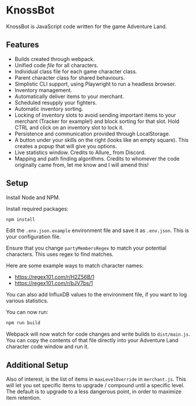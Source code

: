 # KnossBot

KnossBot is JavaScript code written for the game Adventure Land.

## Features

* Builds created through webpack.
* Unified code *file* for all characters.
* Individual class file for each game character class.
* Parent character class for shared behaviours.
* Simplistic CLI support, using Playwright to run a headless browser.
* Inventory management.
 * Automatically deliver items to your merchant.
 * Scheduled resupply your fighters.
 * Automatic inventory sorting.
 * Locking of inventory slots to avoid sending important items to your merchant (Tracker for example!) and block sorting for that slot. Hold CTRL and click on an inventory slot to lock it.
* Persistence and communication provided through LocalStorage.
* A button under your skills on the right (looks like an empty square). This creates a popup that will give you options.
* Live statistics window. Credits to Allure_ from Discord.
* Mapping and path finding algorithms. Credits to whomever the code originally came from, let me know and I will amend this!

## Setup

Install Node and NPM.

Install required packages:

```bash
npm install
```

Edit the `.env.json.example` environment file and save it as `.env.json`. This is your configuration file.

Ensure that you change `partyMembersRegex` to match your potential characters. This uses regex to find matches.

Here are some example ways to match character names:
* https://regex101.com/r/H2Z56B/1
* https://regex101.com/r/bJV7bs/1

You can also add InfluxDB values to the environment file, if you want to log various statistics.

You can now run:

```bash
npm run build
```

Webpack will now watch for code changes and write builds to `dist/main.js`. You can copy the contents of that file directly into your Adventure Land character code window and run it.

## Additional Setup

Also of interest, is the list of items in `maxLevelOverride` in `merchant.js`. This will let you set specific items to upgrade / compound until a specific level. The default is to upgrade to a less dangerous point, in order to maximize item retention.
